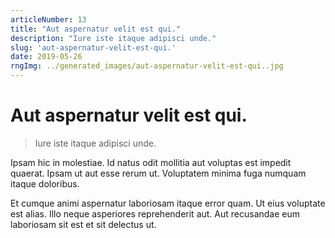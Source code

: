 ```yaml
---
articleNumber: 13
title: "Aut aspernatur velit est qui."
description: "Iure iste itaque adipisci unde."
slug: 'aut-aspernatur-velit-est-qui.'
date: 2019-05-26
rngImg: ../generated_images/aut-aspernatur-velit-est-qui..jpg
---
```


# Aut aspernatur velit est qui.

> Iure iste itaque adipisci unde.

Ipsam hic in molestiae. Id natus odit mollitia aut voluptas est impedit quaerat. Ipsam ut aut esse rerum ut. Voluptatem minima fuga numquam itaque doloribus.
 Et cumque animi aspernatur laboriosam itaque error quam. Ut eius voluptate est alias. Illo neque asperiores reprehenderit aut. Aut recusandae eum laboriosam sit est et sit delectus ut.
